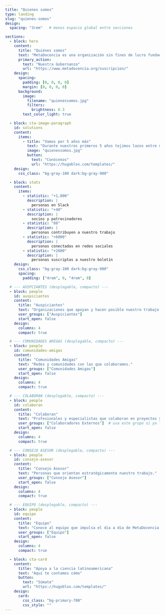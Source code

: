 ```yaml
---
title: "Quienes somos"
type: landing
slug: "quienes-somos"
design:
  spacing: "3rem"   # menos espacio global entre secciones

sections:
  - block: hero
    content:
      title: "Quiénes somos"
      text: "MetaDocencia es una organización sin fines de lucro fundada en 2020. Nuestra comunidad construye capacidades científicas locales para transformar la ciencia global. Hacemos crecer la ciencia en red, desde América Latina hacia el mundo."
      primary_action:
        text: "Nuestra Gobernanza"
        url: "https://www.metadocencia.org/suscripcion/"
    design:
      spacing:
        padding: [0, 0, 0, 0]
        margin: [0, 0, 0, 0]
      background:
        image:
          filename: "quienessomos.jpg"
          filters:
            brightness: 0.3
        text_color_light: true

  - block: cta-image-paragraph
    id: solutions
    content:
      items:
        - title: "Vamos por 5 años más"
          text: "Durante nuestros primeros 5 años tejimos lazos entre más de 2,000 profesionales de ciencia y técnica. Lo hicimos trabajando en equipo, de manera colectiva y colaborando con más de 40 comunidades. Gracias por estos primeros 5 años de aprendizaje, colaboración y crecimiento. ¡Vamos por 5 años más!"
          image: "quienessomos.jpg"
          button:
            text: "Conócenos"
            url: "https://hugoblox.com/templates/"
    design:
      css_class: "bg-gray-100 dark:bg-gray-900"

  - block: stats
    content:
      items:
        - statistic: "+1,000"
          description: |
            personas en Slack
        - statistic: "+40"
          description: |
            socios y patrocinadores
        - statistic: "88"
          description: |
            personas contribuyen a nuestro trabajo
        - statistic: "+6000"
          description: |
            personas conectadas en redes sociales
        - statistic: "+2600"
          description: |
            personas suscriptas a nuestro boletín
    design:
      css_class: "bg-gray-100 dark:bg-gray-900"
      spacing:
        padding: ["4rem", 0, "4rem", 0]

  # --- AUSPCIANTES (desplegable, compacto) ---
  - block: people
    id: auspiciantes
    content:
      title: "Auspiciantes"
      text: "Organizaciones que apoyan y hacen posible nuestro trabajo."
      user_groups: ["Auspiciantes"]
      start_open: false
    design:
      columns: 4
      compact: true

  # --- COMUNIDADES AMIGAS (desplegable, compacto) ---
  - block: people
    id: comunidades-amigas
    content:
      title: "Comunidades Amigas"
      text: "Redes y comunidades con las que colaboramos."
      user_groups: ["Comunidades Amigas"]
      start_open: false
    design:
      columns: 4
      compact: true

  # --- COLABORAN (desplegable, compacto) ---
  - block: people
    id: colaboran
    content:
      title: "Colaboran"
      text: "Profesionales y especialistas que colaboran en proyectos y cursos."
      user_groups: ["Colaboradores Externos"]  # usa este grupo si ya lo venías usando
      start_open: false
    design:
      columns: 4
      compact: true

  # --- CONSEJO ASESOR (desplegable, compacto) ---
  - block: people
    id: consejo-asesor
    content:
      title: "Consejo Asesor"
      text: "Personas que orientan estratégicamente nuestro trabajo."
      user_groups: ["Consejo Asesor"]
      start_open: false
    design:
      columns: 4
      compact: true

  # --- EQUIPO (desplegable, compacto) ---
  - block: people
    id: equipo
    content:
      title: "Equipo"
      text: "Conoce al equipo que impulsa el día a día de MetaDocencia."
      user_groups: ["Equipo"]
      start_open: false
    design:
      columns: 4
      compact: true

  - block: cta-card
    content:
      title: "Apoya a la ciencia latinoamericana"
      text: "Aquí te contamos cómo"
      button:
        text: "Súmate"
        url: "https://hugoblox.com/templates/"
    design:
      card:
        css_class: "bg-primary-700"
        css_style: ""
---
```

